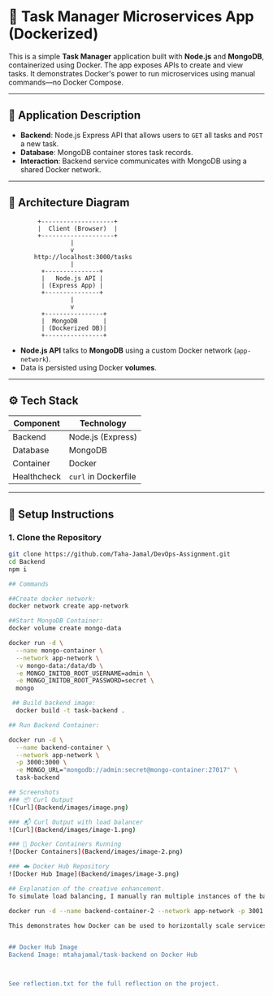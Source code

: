 # 📝 Task Manager Microservices App (Dockerized)

This is a simple **Task Manager** application built with **Node.js** and **MongoDB**, containerized using Docker. The app exposes APIs to create and view tasks. It demonstrates Docker's power to run microservices using manual commands—no Docker Compose.

---

## 📌 Application Description

- **Backend**: Node.js Express API that allows users to `GET` all tasks and `POST` a new task.
- **Database**: MongoDB container stores task records.
- **Interaction**: Backend service communicates with MongoDB using a shared Docker network.

---

## 🧭 Architecture Diagram

            +--------------------+
            |  Client (Browser)  |
            +--------------------+
                     |
                     v
           http://localhost:3000/tasks
                     |
             +---------------+
             |   Node.js API |
             | (Express App) |
             +---------------+
                     |
                     v
             +----------------+
             |  MongoDB       |
             | (Dockerized DB)|
             +----------------+


- **Node.js API** talks to **MongoDB** using a custom Docker network (`app-network`).
- Data is persisted using Docker **volumes**.

---

## ⚙️ Tech Stack

| Component  | Technology         |
|------------|--------------------|
| Backend    | Node.js (Express)  |
| Database   | MongoDB            |
| Container  | Docker             |
| Healthcheck| `curl` in Dockerfile |

---

## 🚀 Setup Instructions

### 1. Clone the Repository

```bash
git clone https://github.com/Taha-Jamal/DevOps-Assignment.git
cd Backend
npm i

## Commands

##Create docker network:
docker network create app-network

##Start MongoDB Container:
docker volume create mongo-data

docker run -d \
  --name mongo-container \
  --network app-network \
  -v mongo-data:/data/db \
  -e MONGO_INITDB_ROOT_USERNAME=admin \
  -e MONGO_INITDB_ROOT_PASSWORD=secret \
  mongo

 ## Build backend image:
  docker build -t task-backend .

## Run Backend Container:

docker run -d \
  --name backend-container \
  --network app-network \
  -p 3000:3000 \
  -e MONGO_URL="mongodb://admin:secret@mongo-container:27017" \
  task-backend

## Screenshots
### 📦 Curl Output
![Curl](Backend/images/image.png)

### 📬 Curl Output with load balancer
![Curl](Backend/images/image-1.png)

### 🐳 Docker Containers Running
![Docker Containers](Backend/images/image-2.png)

### ☁️ Docker Hub Repository
![Docker Hub Image](Backend/images/image-3.png)

## Explanation of the creative enhancement.
To simulate load balancing, I manually ran multiple instances of the backend service on different ports:

docker run -d --name backend-container-2 --network app-network -p 3001:3000 task-backend

This demonstrates how Docker can be used to horizontally scale services by running multiple containers behind a future load balancer (e.g., Nginx or HAProxy). It's a simple but effective way to show how scalability works in a microservices setup.


## Docker Hub Image
Backend Image: mtahajamal/task-backend on Docker Hub



See reflection.txt for the full reflection on the project.


